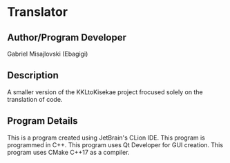 # Translator

## Author/Program Developer
Gabriel Misajlovski (Ebagigi)

## Description
A smaller version of the KKLtoKisekae project frocused solely on the translation of code.

## Program Details
This is a program created using JetBrain's CLion IDE. This program is programmed in C++. This program uses Qt Developer for GUI creation. This program uses CMake C++17 as a compiler.
